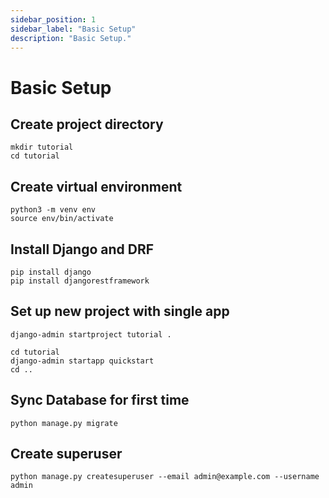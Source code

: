```yaml
---
sidebar_position: 1
sidebar_label: "Basic Setup"
description: "Basic Setup."
---
```


# Basic Setup

## Create project directory

```
mkdir tutorial
cd tutorial
```

## Create virtual environment

```
python3 -m venv env
source env/bin/activate 
```

## Install Django and DRF

```
pip install django
pip install djangorestframework
```

## Set up new project with single app

```
django-admin startproject tutorial .
```

```
cd tutorial
django-admin startapp quickstart
cd ..
```

## Sync Database for first time

```
python manage.py migrate
```

## Create superuser

```
python manage.py createsuperuser --email admin@example.com --username admin
```